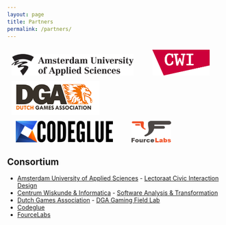 ```yaml
---
layout: page
title: Partners
permalink: /partners/
---
```

<img src="/assets/HvA.png" style="height:50px; margin-top: 10px; margin-left: 10px; margin-right: 20px;"/>
<img src="/assets/CWI.png" style="height:60px; margin-top: 10px; margin-left: 20px; margin-right: 20px;"/>
<img src="/assets/DGA.png" style="height:80px; margin-top: 10px; margin-left: 10px; margin-right: 20px;"/>
<img src="/assets/Codeglue.png" style="height:50px; margin-top: 10px; margin-left: 20px; margin-right: 20px;"/>
<img src="/assets/FourceLabs.png" style="height:50px; margin-top: 10px; margin-left: 20px; margin-right: 20px;"/>

## Consortium
* [Amsterdam University of Applied Sciences] - [Lectoraat Civic Interaction Design]
* [Centrum Wiskunde & Informatica] - [Software Analysis & Transformation]
* [Dutch Games Association] - [DGA Gaming Field Lab]
* [Codeglue]
* [FourceLabs]

[Software Analysis & Transformation]: https://www.cwi.nl/research/groups/software-analysis-and-transformation
[DGA Gaming Field Lab]: https://fieldlab.dutchgamesassociation.nl
[Lectoraat Civic Interaction Design]: https://civicinteractiondesign.com/projects/prototyping-tool-for-card-game-design/
[Amsterdam University of Applied Sciences]: https://civicinteractiondesign.com
[Centrum Wiskunde & Informatica]: https://www.cwi.nl/research-groups/software-analysis-and-transformation
[Dutch Games Association]: https://dutchgamesassociation.nl
[Codeglue]: http://www.codeglue.com
[FourceLabs]:http://fourcelabs.com

